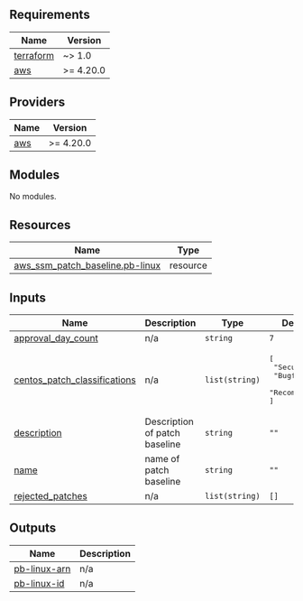 ## Requirements

| Name | Version |
|------|---------|
| <a name="requirement_terraform"></a> [terraform](#requirement\_terraform) | ~> 1.0 |
| <a name="requirement_aws"></a> [aws](#requirement\_aws) | >= 4.20.0 |

## Providers

| Name | Version |
|------|---------|
| <a name="provider_aws"></a> [aws](#provider\_aws) | >= 4.20.0 |

## Modules

No modules.

## Resources

| Name | Type |
|------|------|
| [aws_ssm_patch_baseline.pb-linux](https://registry.terraform.io/providers/hashicorp/aws/latest/docs/resources/ssm_patch_baseline) | resource |

## Inputs

| Name | Description | Type | Default | Required |
|------|-------------|------|---------|:--------:|
| <a name="input_approval_day_count"></a> [approval\_day\_count](#input\_approval\_day\_count) | n/a | `string` | `7` | no |
| <a name="input_centos_patch_classifications"></a> [centos\_patch\_classifications](#input\_centos\_patch\_classifications) | n/a | `list(string)` | <pre>[<br>  "Security",<br>  "Bugfix",<br>  "Recommended"<br>]</pre> | no |
| <a name="input_description"></a> [description](#input\_description) | Description of patch baseline | `string` | `""` | no |
| <a name="input_name"></a> [name](#input\_name) | name of patch baseline | `string` | `""` | no |
| <a name="input_rejected_patches"></a> [rejected\_patches](#input\_rejected\_patches) | n/a | `list(string)` | `[]` | no |

## Outputs

| Name | Description |
|------|-------------|
| <a name="output_pb-linux-arn"></a> [pb-linux-arn](#output\_pb-linux-arn) | n/a |
| <a name="output_pb-linux-id"></a> [pb-linux-id](#output\_pb-linux-id) | n/a |
